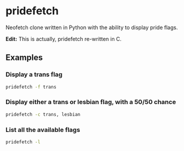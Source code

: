 # pridefetch

Neofetch clone written in Python with the ability to display pride flags.

**Edit:** This is actually, pridefetch re-written in C.

## Examples

### Display a trans flag

```sh
pridefetch -f trans
```

### Display either a trans or lesbian flag, with a 50/50 chance

```sh
pridefetch -c trans, lesbian
```

### List all the available flags

```sh
pridefetch -l
```
